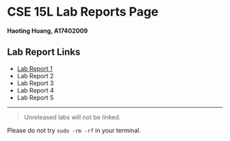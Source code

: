 # CSE 15L Lab Reports Page
**Haoting Huang, A17402009**
## **Lab Report Links**
* [Lab Report 1](cse15l-lab-reports/lab-report-1)
* Lab Report 2
* Lab Report 3
* Lab Report 4
* Lab Report 5
---
> Unreleased labs will not be linked.

Please do not try `sudo -rm -rf` in your terminal.

